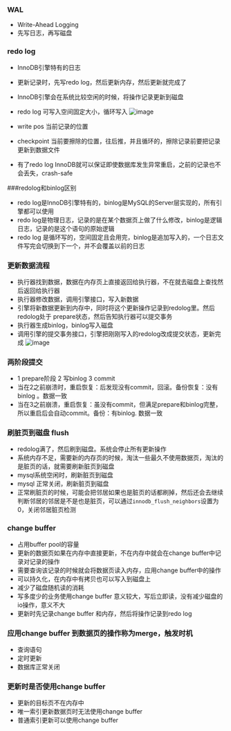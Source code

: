 ### WAL
- Write-Ahead Logging
- 先写日志，再写磁盘

### redo log
- InnoDB引擎特有的日志
- 更新记录时，先写redo log，然后更新内存，然后更新就完成了
- InnoDB引擎会在系统比较空闲的时候，将操作记录更新到磁盘
- redo log 可写入空间固定大小，循环写入 
![image](https://user-images.githubusercontent.com/39154923/138250748-ecc88f5f-1c8d-458a-9099-e1e3e5244fba.png)

- write pos 当前记录的位置
- checkpoint 当前要擦除的位置，往后推，并且循环的，擦除记录前要把记录更新到数据文件
- 有了redo log InnoDB就可以保证即使数据库发生异常重启，之前的记录也不会丢失，crash-safe

###redolog和binlog区别
- redo log是InnoDB引擎特有的，binlog是MySQL的Server层实现的，所有引擎都可以使用
- redo log是物理日志，记录的是在某个数据页上做了什么修改，binlog是逻辑日志，记录的是这个语句的原始逻辑
- redo log 是循环写的，空间固定且会用完，binlog是追加写入的，一个日志文件写完会切换到下一个，并不会覆盖以前的日志

### 更新数据流程
- 执行器找到数据，数据在内存页上直接返回给执行器，不在就去磁盘上查找然后返回给执行器
- 执行器修改数据，调用引擎接口，写入新数据
- 引擎将新数据更新到内存中，同时将这个更新操作记录到redolog里。然后redolog处于 prepare状态，然后告知执行器可以提交事务
- 执行器生成binlog，binlog写入磁盘
- 调用引擎的提交事务接口，引擎把刚刚写入的redolog改成提交状态，更新完成
![image](https://user-images.githubusercontent.com/39154923/138255703-0f335687-547d-4117-abe2-2a8dedaf61e3.png)

### 两阶段提交
- 1 prepare阶段 2 写binlog 3 commit
- 当在2之前崩溃时，重启恢复：后发现没有commit，回滚。备份恢复：没有binlog 。数据一致
- 当在3之前崩溃，重启恢复：虽没有commit，但满足prepare和binlog完整，所以重启后会自动commit。备份：有binlog. 数据一致

### 刷脏页到磁盘 flush
- redolog满了，然后刷到磁盘。系统会停止所有更新操作
- 系统内存不足，需要新的内存页的时候，淘汰一些最久不使用数据页，淘汰的是脏页的话，就需要刷新脏页到磁盘
- mysql系统空闲时，刷新脏页到磁盘
- mysql 正常关闭，刷新脏页到磁盘
- 正常刷脏页的时候，可能会把邻居如果也是脏页的话都刷掉，然后还会去继续判断邻居的邻居是不是也是脏页，可以通过`innodb_flush_neighbors`设置为0，关闭邻居脏页检测

### change buffer
- 占用buffer pool的容量
- 更新的数据页如果在内存中直接更新，不在内存中就会在change buffer中记录对记录的操作
- 需要查询该记录的时候就会将数据页读入内存，应用change buffer中的操作
- 可以持久化，在内存中有拷贝也可以写入到磁盘上
- 减少了磁盘随机读的消耗
- 写多度少的业务使用change buffer 意义较大，写后立即读，没有减少磁盘的io操作，意义不大
- 更新时先记录change buffer 和内存，然后将操作记录到redo log

### 应用change buffer 到数据页的操作称为merge，触发时机
- 查询语句
- 定时更新
- 数据库正常关闭

### 更新时是否使用change buffer
- 更新的目标页不在内存中
- 唯一索引更新数据页时无法使用change buffer
- 普通索引更新可以使用change buffer







